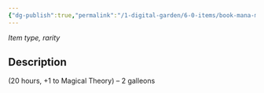 ```yaml
---
{"dg-publish":true,"permalink":"/1-digital-garden/6-0-items/book-mana-mechanics/","tags":["#item","#mundane","#book"]}
---
```


*Item type, rarity*

## Description

(20 hours, +1 to Magical Theory) – 2 galleons